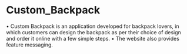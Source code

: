 # Custom_Backpack
• Custom Backpack is an application developed for backpack lovers, in which customers can design the backpack as per their choice of design and order it online with a few simple steps. 
• The website also provides feature messaging.
